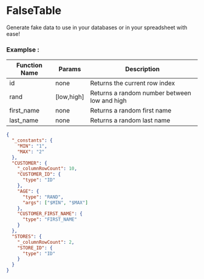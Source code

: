 # FalseTable

Generate fake data to use in your databases or in your spreadsheet with ease!

### Examplse :

| Function Name | Params     | Description                                  |
| ------------- | ---------- | -------------------------------------------- |
| id            | none       | Returns the current row index                |
| rand          | [low,high] | Returns a random number between low and high |
| first_name    | none       | Returns a random first name                  |
| last_name     | none       | Returns a random last name                   |

```json
{
  "_constants": {
    "MIN": "1",
    "MAX": "2"
  },
  "CUSTOMER": {
    "_columnRowCount": 10,
    "CUSTOMER_ID": {
      "type": "ID"
    },
    "AGE": {
      "type": "RAND",
      "args": ["$MIN", "$MAX"]
    },
    "CUSTOMER_FIRST_NAME": {
      "type": "FIRST_NAME"
    }
  },
  "STORES": {
    "_columnRowCount": 2,
    "STORE_ID": {
      "type": "ID"
    }
  }
}
```
